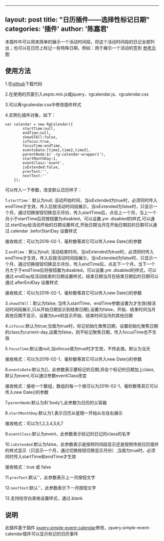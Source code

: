 
---
layout: post
title:  "日历插件——选择性标记日期"
categories: '插件'
author: '陈嘉君'
---

本插件件可以用来简单的展示一个活动时间段，将这个活动时间段的日记全部列出；也可以在日历上标记一些特殊日期，例如：用于展示一个活动的签到
[参考示例](https://chenjiaj.github.io/RgCalender/)

## 使用方法

1.在[github](https://github.com/chenjiaj/RgCalender)下载代码

2.在使用的页面引入zepto.min.js或jquery、rgcalendar.js、rgcalendar.css

3.可以再rgcalendar.css中修改插件样式

4.实例化插件对象，如下：

    var calendar = new RgCalendar({
            startTime:null,
            endTime:null,
            showSTAll:false,
            isfocus:true,
            focusTime:endTime,
            eventsDate:[time1,time2,time3],
            parentNode:$('.rg-calendar-wrapper1'),
            startMonthDay:1,
            eventClass:'event',
            isExtended:false,
            prevText:'',
            nextText:''
        });

可以传入一下参数，改变默认日历样子：

1.`startTime`：默认为null;
活动开始时间，当isExtended为true时，必须同时传入endTime才生效，传入后按活动时间段展示，当isExtended为false时，只显示一个月，通过切换按钮切换显示月份，传入startTime后，点击上一个月，当上一个月小于startTime后将按钮置为disabled，可以设置.ym .disabled的样式,可以通过.startDay给活动开始的日期设置样式,开始日期当月在开始日期前的日期可以通过.calendar .beforStartDay 设置样式

接收格式：可以为2016-02-1、毫秒数等其它可以传入new Date()的参数

2.`endTime`：默认为null;
活动结束时间，当isExtended为true时，必须同时传入endTime才生效，传入后按活动时间段展示，当isExtended为false时，只显示一个月，通过切换按钮切换显示月份，传入endTime后，点击下一个月，当下一个月大于于endTime后将按钮置为disabled，可以设置.ym .disabled的样式，可以通过.endDay给活动结束的日期设置样式，结束日期当月在结束日期后的日期可以通过.afterEndDay 设置样式

接收格式：可以为2016-02-1、毫秒数等其它可以传入new Date()的参数

3.`showSTAll`：默认为false;
当传入startTime、endTime参数设置为才生效(按活动时间段展示,只从开始日期显示到结束日期),设置为false，开始、结束时间当月其他日期不显示，设置为ture则显示开始、结束时间当月的其他日期

4.`isfocus`:默认为true;当值为true时，标记初始化聚焦日期，设置初始化聚焦日期的class为current-day,设置为false，则不标记聚焦日期，传入focusTime也不生效

5.`focusTime`:默认值null,当isfocus值为true时才生效，不传此值，默认为当天

接收格式：可以为2016-02-1、毫秒数等其它可以传入new Date()的参数

6.`eventsDate`:默认为[]，此参数表示要标记的日期,将会个标记的日期加上class,默认为event,可以通过参数eventClass改变

接收格式：接收一个数组，数组的每一个值可以为2016-02-1、毫秒数等其它可以传入new Date()的参数

7.`parentNode`:默认为$('body'),此参数为日历的父容器

8.`startMonthDay`:默认为1,表示日历从星期一开始从左往右展示

接收格式：可以为1,2,3,4,5,6,7

9.`eventClass`:默认为event，此参数表示标记的日记的class的名字

10.`isExtended`:默认为false，此参数表示是按照时间段显示还是按照传统日历插件的样式显示（只显示一个月，通过切换按钮切换显示月份）,当值为true时，必须同时传入startTime和endTime才生效

接收格式：true 或 false

11.`prevText`:默认''，此参数表示上一月按钮文字

12.`nextText`:默认''，此参数表示下一月按钮文字

13.支持给空白表格设置样式，通过.blank

## 说明

此插件基于插件 [jquery.simple-event-calendar](https://github.com/philipehsing/jQuery.Simple-Event-Calendar)修改，jquery.simple-event-calendar插件可以显示标记的日历事件
